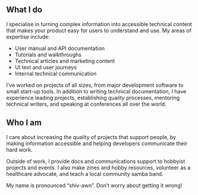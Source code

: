 ## What I do

I specialise in turning complex information into accessible technical content that makes your product easy for users to understand and use. My areas of expertise include:

* User manual and API documentation
* Tutorials and walkthroughs
* Technical articles and marketing content
* UI text and user journeys
* Internal technical communication

I’ve worked on projects of all sizes, from major development software to small start-up tools. In addition to writing technical documentation, I have experience leading projects, establishing quality processes, mentoring technical writers, and speaking at conferences all over the world.

## Who I am

I care about increasing the quality of projects that support people, by making information accessible and helping developers communicate their hard work. 

Outside of work, I provide docs and communications support to hobbyist projects and events. I also make zines and hobby resources, volunteer as a healthcare advocate, and teach a local community samba band.

My name is pronounced “shiv-awn”. Don’t worry about getting it wrong!


